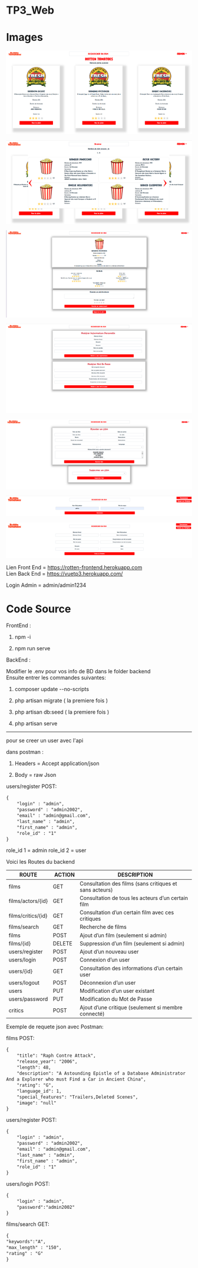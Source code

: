 # TP3_Web


# Images

<p align="center">
<img src="./img/HomePage.png"
     alt="HomePage"
     style="margin-right: 10px;" />
</p>

<p align="center">
<img src="./img/Recherche.png"
     alt="Recherche"
     style="margin-right: 10px;" />
</p>

<p align="center">
<img src="./img/Film.png"
     alt="Film"
     style="margin-right: 10px;" />
</p>

<p align="center">
<img src="./img/Profil.png"
     alt="Profil"
     style="margin-right: 10px;" />
</p>

<p align="center">
<img src="./img/AdminMenu.png"
     alt="AdminMenu"
     style="margin-right: 10px;" />
</p>

<p align="center">
<img src="./img/Login.png"
     alt="Login"
     style="margin-right: 10px;" />
</p>

<p align="center">
<img src="./img/Register.png"
     alt="Register"
     style="margin-right: 10px;" />
</p>

Lien Front End  = https://rotten-frontend.herokuapp.com <br>
Lien Back End = https://vuetp3.herokuapp.com/

Login Admin = admin/admin1234

<h1>Code Source </h1>

FrontEnd : 

1) npm -i 

2) npm run serve

BackEnd : 

Modifier le .env pour vos info de BD dans le folder backend<br>
Ensuite entrer les commandes suivantes:

1) composer update --no-scripts

2) php artisan migrate ( la premiere fois ) 

3) php artisan db:seed ( la premiere fois ) 

4) php artisan serve

-----------------------------------------------------------------

pour se creer un user avec l'api 

dans postman : 

1) Headers = Accept application/json

2) Body = raw Json

users/register POST:

    {
        "login" : "admin",
        "password" : "admin2002",
        "email" : "admin@gmail.com",
        "last_name" : "admin",
        "first_name" : "admin",
        "role_id" : "1"
    }

role_id 1 = admin 
role_id 2 = user


Voici les Routes du backend

|ROUTE | ACTION | DESCRIPTION |
|------|--------|-------------|
| films                    | GET        | Consultation des films (sans critiques et sans acteurs)   |
| films/actors/{id}        | GET        | Consultation de tous les acteurs d’un certain film        |
| films/critics/{id}       | GET        | Consultation d’un certain film avec ces critiques         |
| films/search             | GET        | Recherche de films                                        |
| films                    | POST       | Ajout d’un film (seulement si admin)                      |
| films/{id}               | DELETE     | Suppression d’un film (seulement si admin)                |
| users/register           | POST       | Ajout d’un nouveau user                                   |
| users/login              | POST       | Connexion d’un user                                       |
| users/{id}               | GET        | Consultation des informations d’un certain user           |
| users/logout             | POST       | Déconnexion d’un user                                     |
| users                    | PUT        | Modification d’un user existant                           |
| users/password           | PUT        | Modification du Mot de Passe                              |
| critics                  | POST       | Ajout d’une critique (seulement si membre connecté)       |

Exemple de requete json avec Postman:

films POST:
        
    {            
        "title": "Raph Contre Attack",
        "release_year": "2006",
        "length": 48,
        "description": "A Astounding Epistle of a Database Administrator And a Explorer who must Find a Car in Ancient China",
        "rating": "G",
        "language_id": 1,
        "special_features": "Trailers,Deleted Scenes",
        "image": "null"
    }

users/register POST:

    {
        "login" : "admin",
        "password" : "admin2002",
        "email" : "admin@gmail.com",
        "last_name" : "admin",
        "first_name" : "admin",
        "role_id" : "1"
    }

users/login POST:

    {
        "login" : "admin",
        "password":"admin2002"   
    }

films/search GET:

    {
    "keywords":"A",
    "max_length" : "150",
    "rating" : "G"
    }


